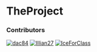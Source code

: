 # TheProject


### Contributors
[<img alt="dac84" src="https://images.weserv.nl/?url=https://avatars.githubusercontent.com/u/146566035?v=4&w=45&fit=cover&mask=circle&maxage=7d" />](https://github.com/deletedaccount849382)
[<img alt="Illian27" src="https://images.weserv.nl/?url=https://avatars.githubusercontent.com/u/98534635?v=4&w=45&fit=cover&mask=circle&maxage=7d" />](https://github.com/Illian27)
[<img alt="IceForClass" src="https://images.weserv.nl/?url=https://avatars.githubusercontent.com/u/146034810?v=4&w=45&fit=cover&mask=circle&maxage=7d" />](https://github.com/IceForClass)
